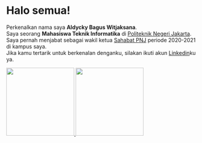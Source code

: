 # Halo semua! 
Perkenalkan nama saya **Aldycky Bagus Witjaksana**.\
Saya seorang **Mahasiswa Teknik Informatika** di [Politeknik Negeri Jakarta](https://www.pnj.ac.id/).\
Saya pernah menjabat sebagai wakil ketua [Sahabat PNJ](https://www.instagram.com/sahabat_pnj/) periode 2020-2021 di kampus saya.\
Jika kamu tertarik untuk berkenalan denganku, silakan ikuti akun [Linkedin](https://www.linkedin.com/in/aldycky-bagus-witjaksana-4969441b0/)ku ya.

<p align="left">
<a href="https://github.com/Aldycky1">
  <img height="180em" src="https://github-readme-stats-eight-theta.vercel.app/api?username=Aldycky1&show_icons=true&theme=algolia&include_all_commits=true&count_private=true"/>
  <img height="180em" src="https://github-readme-stats-eight-theta.vercel.app/api/top-langs/?username=Aldycky1&layout=compact&langs_count=8&theme=algolia"/>
</a>
</p>
